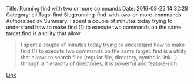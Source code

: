 Title: Running find with two or more commands
Date: 2016-08-22 14:32:28
Category: cli
Tags: find
Slug:running-find-with-two-or-more-commands
Authors:sedlav
Summary: I spent a couple of minutes today trying to understand how to make find (1) to execute two commands on the same target.find is a utility that allow

> I spent a couple of minutes today trying to understand how to make find (1) to execute two commands on the same target.
find is a utility that allows to search files (regular file, directory, symbolic link…) through a hierarchy of directories, it is powerful and feature-rich.

[Link](https://damog.net/blog/2010/09/28/running-find-with-two-or-more-commands-to-exec/)
